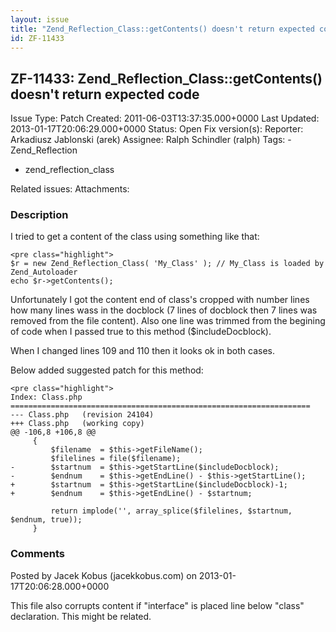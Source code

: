 ```yaml
---
layout: issue
title: "Zend_Reflection_Class::getContents() doesn't return expected code"
id: ZF-11433
---
```


ZF-11433: Zend\_Reflection\_Class::getContents() doesn't return expected code
-----------------------------------------------------------------------------

 Issue Type: Patch Created: 2011-06-03T13:37:35.000+0000 Last Updated: 2013-01-17T20:06:29.000+0000 Status: Open Fix version(s): 
 Reporter:  Arkadiusz Jablonski (arek)  Assignee:  Ralph Schindler (ralph)  Tags: - Zend\_Reflection
- zend\_reflection\_class
 
 Related issues: 
 Attachments: 
### Description

I tried to get a content of the class using something like that:

 
    <pre class="highlight">
    $r = new Zend_Reflection_Class( 'My_Class' ); // My_Class is loaded by Zend_Autoloader
    echo $r->getContents();


Unfortunately I got the content end of class's cropped with number lines how many lines wass in the docblock (7 lines of docblock then 7 lines was removed from the file content). Also one line was trimmed from the begining of code when I passed true to this method ($includeDocblock).

When I changed lines 109 and 110 then it looks ok in both cases.

Below added suggested patch for this method:

 
    <pre class="highlight">
    Index: Class.php
    ===================================================================
    --- Class.php   (revision 24104)
    +++ Class.php   (working copy)
    @@ -106,8 +106,8 @@
         {
             $filename  = $this->getFileName();
             $filelines = file($filename);
    -        $startnum  = $this->getStartLine($includeDocblock);
    -        $endnum    = $this->getEndLine() - $this->getStartLine();
    +        $startnum  = $this->getStartLine($includeDocblock)-1;
    +        $endnum    = $this->getEndLine() - $startnum;
     
             return implode('', array_splice($filelines, $startnum, $endnum, true));
         }


 

 

### Comments

Posted by Jacek Kobus (jacekkobus.com) on 2013-01-17T20:06:28.000+0000

This file also corrupts content if "interface" is placed line below "class" declaration. This might be related.

 

 